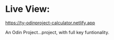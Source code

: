 # Live View: 
https://ty-odinproject-calculator.netlify.app


An Odin Project...project, with full key funtionality.
